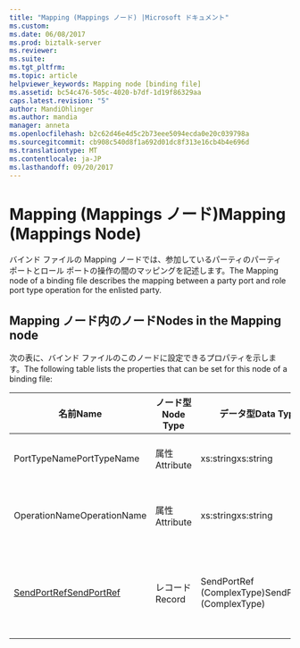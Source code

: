 ```yaml
---
title: "Mapping (Mappings ノード) |Microsoft ドキュメント"
ms.custom: 
ms.date: 06/08/2017
ms.prod: biztalk-server
ms.reviewer: 
ms.suite: 
ms.tgt_pltfrm: 
ms.topic: article
helpviewer_keywords: Mapping node [binding file]
ms.assetid: bc54c476-505c-4020-b7df-1d19f86329aa
caps.latest.revision: "5"
author: MandiOhlinger
ms.author: mandia
manager: anneta
ms.openlocfilehash: b2c62d46e4d5c2b73eee5094ecda0e20c039798a
ms.sourcegitcommit: cb908c540d8f1a692d01dc8f313e16cb4b4e696d
ms.translationtype: MT
ms.contentlocale: ja-JP
ms.lasthandoff: 09/20/2017
---
```

# <a name="mapping-mappings-node"></a><span data-ttu-id="8e32a-102">Mapping (Mappings ノード)</span><span class="sxs-lookup"><span data-stu-id="8e32a-102">Mapping (Mappings Node)</span></span>
<span data-ttu-id="8e32a-103">バインド ファイルの Mapping ノードでは、参加しているパーティのパーティ ポートとロール ポートの操作の間のマッピングを記述します。</span><span class="sxs-lookup"><span data-stu-id="8e32a-103">The Mapping node of a binding file describes the mapping between a party port and role port type operation for the enlisted party.</span></span>  
  
## <a name="nodes-in-the-mapping-node"></a><span data-ttu-id="8e32a-104">Mapping ノード内のノード</span><span class="sxs-lookup"><span data-stu-id="8e32a-104">Nodes in the Mapping node</span></span>  
 <span data-ttu-id="8e32a-105">次の表に、バインド ファイルのこのノードに設定できるプロパティを示します。</span><span class="sxs-lookup"><span data-stu-id="8e32a-105">The following table lists the properties that can be set for this node of a binding file:</span></span>  
  
|<span data-ttu-id="8e32a-106">**名前**</span><span class="sxs-lookup"><span data-stu-id="8e32a-106">**Name**</span></span>|<span data-ttu-id="8e32a-107">**ノード型**</span><span class="sxs-lookup"><span data-stu-id="8e32a-107">**Node Type**</span></span>|<span data-ttu-id="8e32a-108">**データ型**</span><span class="sxs-lookup"><span data-stu-id="8e32a-108">**Data Type**</span></span>|<span data-ttu-id="8e32a-109">**Description**</span><span class="sxs-lookup"><span data-stu-id="8e32a-109">**Description**</span></span>|<span data-ttu-id="8e32a-110">**制限**</span><span class="sxs-lookup"><span data-stu-id="8e32a-110">**Restrictions**</span></span>|<span data-ttu-id="8e32a-111">**コメント**</span><span class="sxs-lookup"><span data-stu-id="8e32a-111">**Comments**</span></span>|  
|--------------|-------------------|-------------------|---------------------|----------------------|------------------|  
|<span data-ttu-id="8e32a-112">PortTypeName</span><span class="sxs-lookup"><span data-stu-id="8e32a-112">PortTypeName</span></span>|<span data-ttu-id="8e32a-113">属性</span><span class="sxs-lookup"><span data-stu-id="8e32a-113">Attribute</span></span>|<span data-ttu-id="8e32a-114">xs:string</span><span class="sxs-lookup"><span data-stu-id="8e32a-114">xs:string</span></span>|<span data-ttu-id="8e32a-115">ポートの種類の名前を指定します。</span><span class="sxs-lookup"><span data-stu-id="8e32a-115">Specifies the name of the port type.</span></span>|<span data-ttu-id="8e32a-116">任意</span><span class="sxs-lookup"><span data-stu-id="8e32a-116">Not required</span></span>|<span data-ttu-id="8e32a-117">既定値: 空</span><span class="sxs-lookup"><span data-stu-id="8e32a-117">Default value: empty</span></span>|  
|<span data-ttu-id="8e32a-118">OperationName</span><span class="sxs-lookup"><span data-stu-id="8e32a-118">OperationName</span></span>|<span data-ttu-id="8e32a-119">属性</span><span class="sxs-lookup"><span data-stu-id="8e32a-119">Attribute</span></span>|<span data-ttu-id="8e32a-120">xs:string</span><span class="sxs-lookup"><span data-stu-id="8e32a-120">xs:string</span></span>|<span data-ttu-id="8e32a-121">このポートの種類に属する操作を指定します。</span><span class="sxs-lookup"><span data-stu-id="8e32a-121">Specifies the operation belonging to this port type.</span></span>|<span data-ttu-id="8e32a-122">任意</span><span class="sxs-lookup"><span data-stu-id="8e32a-122">Not required</span></span>|<span data-ttu-id="8e32a-123">既定値: 空</span><span class="sxs-lookup"><span data-stu-id="8e32a-123">Default value: empty</span></span>|  
|[<span data-ttu-id="8e32a-124">SendPortRef</span><span class="sxs-lookup"><span data-stu-id="8e32a-124">SendPortRef</span></span>](../core/sendportref-mapping-node.md)|<span data-ttu-id="8e32a-125">レコード</span><span class="sxs-lookup"><span data-stu-id="8e32a-125">Record</span></span>|<span data-ttu-id="8e32a-126">SendPortRef (ComplexType)</span><span class="sxs-lookup"><span data-stu-id="8e32a-126">SendPortRef (ComplexType)</span></span>|<span data-ttu-id="8e32a-127">マッピングに関連付けられている送信ポートの一覧のコンテナー ノードです。</span><span class="sxs-lookup"><span data-stu-id="8e32a-127">Container node for the list of send ports associated with a mapping.</span></span>|<span data-ttu-id="8e32a-128">任意</span><span class="sxs-lookup"><span data-stu-id="8e32a-128">Not required</span></span>|<span data-ttu-id="8e32a-129">既定値: なし</span><span class="sxs-lookup"><span data-stu-id="8e32a-129">Default value: none</span></span>|